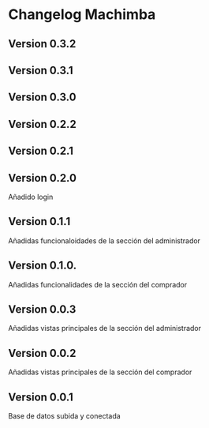 # Changelog Machimba
## Version 0.3.2


## Version 0.3.1

## Version 0.3.0


## Version 0.2.2


## Version 0.2.1


## Version 0.2.0
Añadido login

## Version 0.1.1
Añadidas funcionaloidades de la sección del administrador

## Version 0.1.0. 
Añadidas funcionalidades de la sección del comprador

## Version 0.0.3
Añadidas vistas principales de la sección del administrador

## Version 0.0.2
Añadidas vistas principales de la sección del comprador

## Version 0.0.1
Base de datos subida y conectada